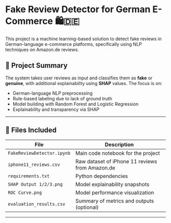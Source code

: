 # Fake Review Detector for German E-Commerce 🛍️🇩🇪

This project is a machine learning-based solution to detect fake reviews in German-language e-commerce platforms, specifically using NLP techniques on Amazon.de reviews.

## 📌 Project Summary
The system takes user reviews as input and classifies them as **fake** or **genuine**, with additional explainability using **SHAP** values. The focus is on:
- German-language NLP preprocessing
- Rule-based labeling due to lack of ground truth
- Model building with Random Forest and Logistic Regression
- Explainability and transparency via SHAP

---

## 📂 Files Included

| File | Description |
|------|-------------|
| `FakeReviewDetector.ipynb` | Main code notebook for the project |
| `iphone11_reviews.csv` | Raw dataset of iPhone 11 reviews from Amazon.de |
| `requirements.txt` | Python dependencies |
| `SHAP Output 1/2/3.png` | Model explainability snapshots |
| `ROC Curve.png` | Model performance visualization |
| `evaluation_results.csv` | Summary of metrics and outputs (optional) |

---
